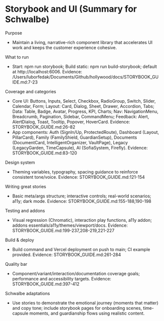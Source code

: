 # Storybook and UI (Summary for Schwalbe)

Purpose
- Maintain a living, narrative-rich component library that accelerates UI work and keeps the customer experience cohesive.

What to run
- Start: npm run storybook; Build static: npm run build-storybook; default at http://localhost:6006. Evidence: /Users/luborfedak/Documents/Github/hollywood/docs/STORYBOOK_GUIDE.md:7-23

Coverage and categories
- Core UI: Buttons, Inputs, Select, Checkbox, RadioGroup, Switch, Slider, Calendar, Form; Layout: Card, Dialog, Sheet, Drawer, Accordion, Tabs; Data: Table, Badge, Avatar, Progress, KPI, Charts; Nav: NavigationMenu, Breadcrumb, Pagination, Sidebar, CommandMenu; Feedback: Alert, AlertDialog, Toast, Tooltip, Popover, HoverCard. Evidence: STORYBOOK_GUIDE.md:26-82
- App components: Auth (SignIn/Up, ProtectedRoute), Dashboard (Layout, PillarCard), Family (FamilyShield, GuardianSetup), Documents (DocumentCard, IntelligentOrganizer, VaultPage), Legacy (LegacyGarden, TimeCapsule), AI (SofiaSystem, Firefly). Evidence: STORYBOOK_GUIDE.md:83-120

Design system
- Theming variables, typography, spacing guidance to reinforce consistent tone/voice. Evidence: STORYBOOK_GUIDE.md:121-154

Writing great stories
- Basic meta/args structure; interactive controls; real-world scenarios; a11y; dark mode. Evidence: STORYBOOK_GUIDE.md:155-188,190-198

Testing and addons
- Visual regression (Chromatic), interaction play functions, a11y addon; addons essentials/a11y/themes/viewport/docs. Evidence: STORYBOOK_GUIDE.md:199-237,208-219,221-227

Build & deploy
- Build command and Vercel deployment on push to main; CI example provided. Evidence: STORYBOOK_GUIDE.md:261-284

Quality bar
- Component/variant/interaction/documentation coverage goals; performance and accessibility targets. Evidence: STORYBOOK_GUIDE.md:397-412

Schwalbe adaptations
- Use stories to demonstrate the emotional journey (moments that matter) and copy tone; include storybook pages for onboarding scenes, time-capsule moments, and guardianship flows using realistic content.

